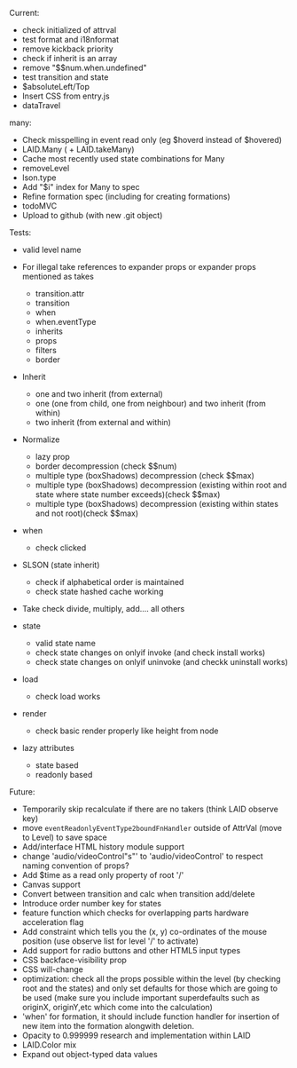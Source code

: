




Current:
  - check initialized of attrval
  - test format and i18nformat
  - remove kickback priority
  - check if inherit is an array
  - remove "$$num.when.undefined"
  - test transition and state
  - $absoluteLeft/Top
  - Insert CSS from entry.js
  - dataTravel



  many:
  - Check misspelling in event read only (eg $hoverd instead of $hovered)
  - LAID.Many ( + LAID.takeMany)
  - Cache most recently used state combinations for Many
  - removeLevel
  - lson.type
  - Add "$i" index for Many to spec
  - Refine formation spec (including for creating formations)
  - todoMVC
  - Upload to github (with new .git object)

Tests:
  - valid level name
  - For illegal take references to expander props or expander props mentioned as takes
    - transition.attr
    - transition
    - when
    - when.eventType
    - inherits
    - props
    - filters
    - border
  - Inherit
      - one and two inherit (from external)
      - one (one from child, one from neighbour) and two inherit (from within)
      - two inherit (from external and within)
  - Normalize
      - lazy prop
      - border decompression (check $$num)
      - multiple type (boxShadows) decompression (check $$max)
      - multiple type (boxShadows) decompression (existing within
        root and state where state number exceeds)(check $$max)
      - multiple type (boxShadows) decompression (existing within
          states and not root)(check $$max)

  - when
    - check clicked

  - SLSON (state inherit)
    - check if alphabetical order is maintained
    - check state hashed cache working

  - Take
    check divide, multiply, add.... all others

  - state
    - valid state name
    - check state changes on onlyif invoke (and check install works)
    - check state changes on onlyif uninvoke (and checkk uninstall works)

  - load
    - check load works

  - render
    - check basic render properly like height from node

  - lazy attributes
    - state based
    - readonly based





Future:
  - Temporarily skip recalculate if there are no takers (think LAID observe key)
  - move `eventReadonlyEventType2boundFnHandler` outside of AttrVal (move to Level) to save space
  - Add/interface HTML history module support
  - change 'audio/videoControl"s"' to 'audio/videoControl' to respect naming convention of props?
  - Add $time as a read only property of root '/'
  - Canvas support
  - Convert between transition and calc when transition add/delete
  - Introduce order number key for states
  - feature function which checks for overlapping parts
hardware acceleration flag
  - Add constraint which tells you the (x, y) co-ordinates of the mouse position (use observe list for level '/' to activate)
  - Add support for radio buttons and other HTML5 input types
  - CSS backface-visibility prop
  - CSS will-change
  - optimization: check all the props possible within the level (by checking root and the states) and only set defaults for those which are going to be used (make sure you include important superdefaults such as originX, originY,etc which come into the calculation)
  - 'when' for formation, it should include function handler for insertion of new item into the formation alongwith deletion.
  - Opacity to 0.999999 research and implementation within LAID
  - LAID.Color mix
  - Expand out object-typed data values

